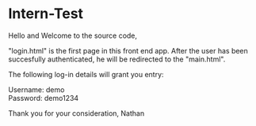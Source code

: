 # Intern-Test

Hello and Welcome to the source code,

"login.html" is the first page in this front end app. After the user has been succesfully authenticated, he will be redirected to the "main.html".

The following log-in details will grant you entry: 	

Username: demo		
Password: demo1234

Thank you for your consideration,
Nathan
